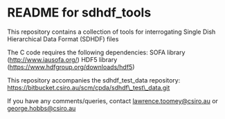 README for sdhdf\_tools
====================

This repository contains a collection of tools for interrogating
Single Dish Hierarchical Data Format (SDHDF) files

The C code requires the following dependencies:
  SOFA library (http://www.iausofa.org/)
  HDF5 library (https://www.hdfgroup.org/downloads/hdf5) 

This repository accompanies the sdhdf\_test\_data repository:
https://bitbucket.csiro.au/scm/cpda/sdhdf\_test\_data.git

If you have any comments/queries, contact lawrence.toomey@csiro.au or george.hobbs@csiro.au

